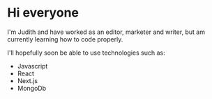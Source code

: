 # Hi everyone 

I'm Judith and have worked as an editor, marketer and writer, but am currently learning how to code properly. 

I'll hopefully soon be able to use technologies such as: 

- Javascript
- React
- Next.js
- MongoDb

